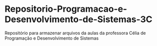 # Repositorio-Programacao-e-Desenvolvimento-de-Sistemas-3C
Repositório para armazenar arquivos da aulas da professora Célia de Programação e Desenvolvimento de Sistemas
